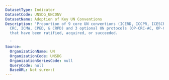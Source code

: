 ```yaml
---
DatasetType: Indicator
DatasetCode: UNSDG_UNCONV
DatasetName: Adoption of Key UN Conventions
Description: 'Proportion of 9 core UN conventions (ICERD, ICCPR, ICESCR, CEDAW, CAT,
  CRC, ICMW, CPED, & CRPD) and 3 optional UN protocols (OP-CRC-AC, OP-CRC-SC, & ICCPR-OP2)
  that have been ratified, acquired, or succeeded.

  '
Source:
  OrganizationName: UN
  OrganizationCode: UNSDG
  OrganizationSeriesCode: null
  QueryCode: null
  BaseURL: Not sure>:(
---
```


